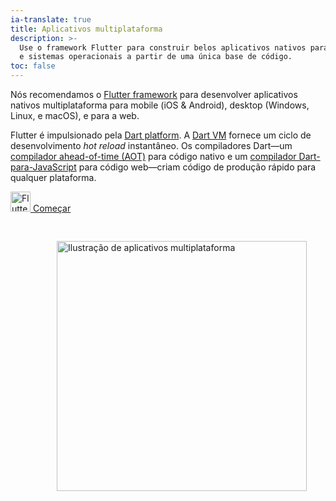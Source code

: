 ```yaml
---
ia-translate: true
title: Aplicativos multiplataforma
description: >-
  Use o framework Flutter para construir belos aplicativos nativos para muitas plataformas
  e sistemas operacionais a partir de uma única base de código.
toc: false
---
```


<div class="container">
<div class="row">
<div class="col-sm-6">

Nós recomendamos o [Flutter framework][] para desenvolver aplicativos nativos
multiplataforma para mobile (iOS & Android), desktop (Windows, Linux, e macOS), e para a web.

Flutter é impulsionado pela [Dart platform][].
A [Dart VM](/overview#platform) fornece um ciclo de desenvolvimento _hot reload_ instantâneo.
Os compiladores Dart—um [compilador ahead-of-time (AOT)][] para código nativo
e um [compilador Dart-para-JavaScript][] para código web—criam código de produção
rápido para qualquer plataforma.

[Flutter framework]: {{site.flutter}}
[Dart platform]: /overview#platform
[compilador ahead-of-time (AOT)]: /overview#native-platform
[compilador Dart-para-JavaScript]: /overview#web-platform

<p class="text-center">
  <a href="{{site.flutter-docs}}/get-started" class="btn btn-primary btn-lg">
    <img src="/assets/img/logo/flutter-64.png" width="32px" alt="Flutter">
    Começar
  </a>
</p>
</div>

<div class="col-sm-6">
  <img
    style="padding: 30px; float: right; width: 400px"
    src="/assets/img/multiplat.png"
    alt="Ilustração de aplicativos multiplataforma">
</div>
  </div>
</div>